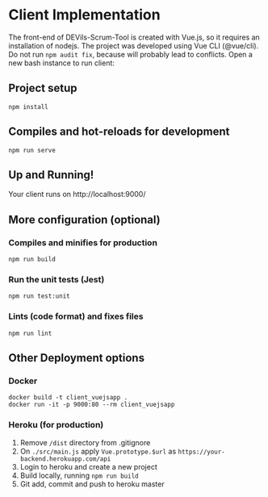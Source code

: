# Client Implementation
The front-end of DEVils-Scrum-Tool is created with Vue.js, so it requires an installation of nodejs.
The project was developed using Vue CLI (@vue/cli). Do not run `npm audit fix`, because will probably lead to conflicts.
Open a new bash instance to run client:

## Project setup
    npm install

## Compiles and hot-reloads for development
    npm run serve

## Up and Running!
Your client runs on http://localhost:9000/

## More configuration (optional)

### Compiles and minifies for production
    npm run build

### Run the unit tests (Jest)
    npm run test:unit

### Lints (code format) and fixes files
    npm run lint


## Other Deployment options

### Docker
    docker build -t client_vuejsapp .
    docker run -it -p 9000:80 --rm client_vuejsapp

### Heroku (for production)
1. Remove `/dist` directory from .gitignore
2. On `./src/main.js` apply `Vue.prototype.$url` as `https://your-backend.herokuapp.com/api`
3. Login to heroku and create a new project
4. Build locally, running `npm run build`
5. Git add, commit and push to heroku master
